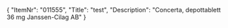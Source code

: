 {
  "ItemNr": "011555",
  "Title": "test",
  "Description": "Concerta, depottablett 36 mg Janssen-Cilag AB"
}